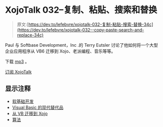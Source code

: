 # XojoTalk 032–复制、粘贴、搜索和替换

> 原文:[https://dev.to/lefebvre/xojotalk-032-复制-粘贴-搜索-替换-34c](https://dev.to/lefebvre/xojotalk-032--copy-paste-search-and-replace-34c)

Paul 与 Softbase Development，Inc .的 Terry Eutsler 讨论了他如何将一个大型企业应用程序从 VB6 迁移到 Xojo、老派编程、音乐等等。

下载 [mp3](http://cdn.xojo.com/Podcasts/XojoTalk-032.mp3) 。

[订阅 XojoTalk](http://feeds.feedburner.com/xojotalk)

## 显示注释

*   [软基础开发](http://www.softbasedev.com)
*   [Visual Basic 的现代替代品](https://blog.xojo.com/2013/06/19/a-modern-alternative-to-visual-basic/)
*   [从 VB 迁移到 Xojo](http://developer.xojo.com/webinar-migrating-from-vb)
*   [算法](http://arband.com) ![](img/2062ab8db13505df8522e31ac7a15954.png)